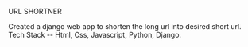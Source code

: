 URL SHORTNER 

Created a django web app to shorten the long url into desired short url.
Tech Stack --  Html, Css, Javascript, Python, Django.
